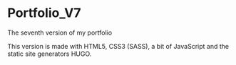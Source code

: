 # Portfolio_V7
The seventh version of my portfolio

This version is made with HTML5, CSS3 (SASS), a bit of JavaScript and the static site generators HUGO.
